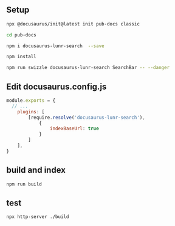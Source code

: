 ## Setup

```sh
npx @docusaurus/init@latest init pub-docs classic

cd pub-docs

npm i docusaurus-lunr-search  --save

npm install

npm run swizzle docusaurus-lunr-search SearchBar -- --danger

```

## Edit docusaurus.config.js

```js
module.exports = {
  // ...
    plugins: [
        [require.resolve('docusaurus-lunr-search'),
            {
                indexBaseUrl: true
            }
        ]
    ],
}
```

## build and index

```sh
npm run build
```

## test

```sh
npx http-server ./build

```